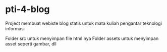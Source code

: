 # pti-4-blog

Project membuat webiste blog statis untuk mata kuliah pengantar teknologi informasi

Folder src untuk menyimpan file html nya
Folder assets untuk menyimpan asset seperti gambar, dll
